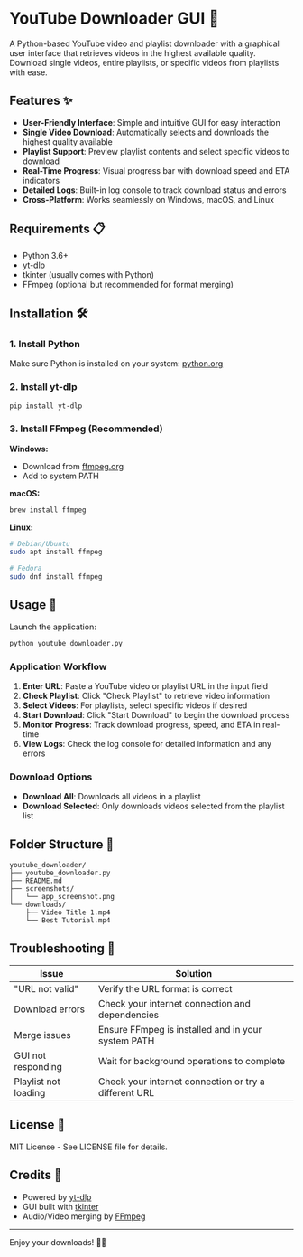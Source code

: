 # YouTube Downloader GUI 🎥

A Python-based YouTube video and playlist downloader with a graphical user interface that retrieves videos in the highest available quality. Download single videos, entire playlists, or specific videos from playlists with ease.

## Features ✨

- **User-Friendly Interface**: Simple and intuitive GUI for easy interaction
- **Single Video Download**: Automatically selects and downloads the highest quality available
- **Playlist Support**: Preview playlist contents and select specific videos to download
- **Real-Time Progress**: Visual progress bar with download speed and ETA indicators
- **Detailed Logs**: Built-in log console to track download status and errors
- **Cross-Platform**: Works seamlessly on Windows, macOS, and Linux

## Requirements 📋

- Python 3.6+
- [yt-dlp](https://github.com/yt-dlp/yt-dlp)
- tkinter (usually comes with Python)
- FFmpeg (optional but recommended for format merging)

## Installation 🛠️

### 1. Install Python
Make sure Python is installed on your system: [python.org](https://www.python.org/)

### 2. Install yt-dlp

```bash
pip install yt-dlp
```

### 3. Install FFmpeg (Recommended)

**Windows:**
- Download from [ffmpeg.org](https://ffmpeg.org/download.html)
- Add to system PATH

**macOS:**

```bash
brew install ffmpeg
```

**Linux:**

```bash
# Debian/Ubuntu
sudo apt install ffmpeg

# Fedora
sudo dnf install ffmpeg
```

## Usage 🚀

Launch the application:

```bash
python youtube_downloader.py
```

### Application Workflow

1. **Enter URL**: Paste a YouTube video or playlist URL in the input field
2. **Check Playlist**: Click "Check Playlist" to retrieve video information
3. **Select Videos**: For playlists, select specific videos if desired
4. **Start Download**: Click "Start Download" to begin the download process
5. **Monitor Progress**: Track download progress, speed, and ETA in real-time
6. **View Logs**: Check the log console for detailed information and any errors

### Download Options

- **Download All**: Downloads all videos in a playlist
- **Download Selected**: Only downloads videos selected from the playlist list


## Folder Structure 📂

```
youtube_downloader/
├── youtube_downloader.py
├── README.md
├── screenshots/
│   └── app_screenshot.png
└── downloads/
    ├── Video Title 1.mp4
    └── Best Tutorial.mp4
```

## Troubleshooting 🔧

| Issue | Solution |
|-------|----------|
| "URL not valid" | Verify the URL format is correct |
| Download errors | Check your internet connection and dependencies |
| Merge issues | Ensure FFmpeg is installed and in your system PATH |
| GUI not responding | Wait for background operations to complete |
| Playlist not loading | Check your internet connection or try a different URL |

## License 📄

MIT License - See LICENSE file for details.

## Credits 🙌

- Powered by [yt-dlp](https://github.com/yt-dlp/yt-dlp)
- GUI built with [tkinter](https://docs.python.org/3/library/tkinter.html)
- Audio/Video merging by [FFmpeg](https://ffmpeg.org/)

---

Enjoy your downloads! 🎉✨